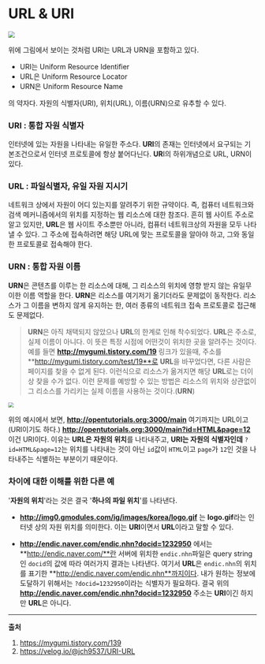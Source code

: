 # URL & URI

<img src="https://media.vlpt.us/images/jch9537/post/51dcc312-8ecb-4048-80df-cbde40865e7a/image.png" style="zoom:80%;" />

  위에 그림에서 보이는 것처럼 URI는 URL과 URN을 포함하고 있다.

- URI는 Uniform Resource Identifier
- URL은 Uniform Resource Locator
- URN은 Uniform Resource Name

의 약자다. 자원의 식별자(URI), 위치(URL), 이름(URN)으로 유추할 수 있다.



### URI : 통합 자원 식별자

  인터넷에 있는 자원을 나타내는 유일한 주소다. **URI**의 존재는 인터넷에서 요구되는 기본조건으로서 인터넷 프로토콜에 항상 붙어다닌다. **UR**I의 하위개념으로 URL, URN이 있다.



### URL : 파일식별자, 유일 자원 지시기

  네트워크 상에서 자원이 어디 있는지를 알려주기 위한 규약이다. 즉, 컴퓨터 네트워크와 검색 메커니즘에서의 위치를 지정하는 웹 리소스에 대한 참조다. 흔히 웹 사이트 주소로 알고 있지만, **URL**은 웹 사이트 주소뿐만 아니라, 컴퓨터 네트워크상의 자원을 모두 나타낼 수 있다. 그 주소에 접속하려면 해당 URL에 맞는 프로토콜을 알아야 하고, 그와 동일한 프로토콜로 접속해야 한다.



### URN : 통합 자원 이름

  **URN**은 콘텐츠를 이루는 한 리소스에 대해, 그 리소스의 위치에 영향 받지 않는 유일무이한 이름 역할을 한다. **URN**은 리소스를 여기저기 옮기더라도 문제없이 동작한다. 리소스가 그 이름을 변하지 않게 유지하는 한, 여러 종류의 네트워크 접속 프로토콜로 접근해도 문제없다.

> **URN**은 아직 채택되지 않았으나 **URL**의 한계로 인해 착수되었다. **URL**은 주소로, 실제 이름이 아니다. 이 뜻은 특정 시점에 어떤것이 위치한 곳을 알려주는 것이다. 예를 들면 **http://mygumi.tistory.com/19** 링크가 있을때, 주소를 **http://mygumi.tistory.com/test/19**로 **URL**을 바꾸었다면, 다른 사람은 페이지를 찾을 수 없게 된다. 이런식으로 리소스가 옮겨지면 해당 **URL**로는 더이상 찾을 수가 없다. 이런 문제를 예방할 수 있는 방법은 리소스의 위치와 상관없이 그 리소스를 가리키는 실제 이름을 사용하는 것이다.(**URN**)

<img src="https://media.vlpt.us/images/jch9537/post/88b0c8ac-5870-4cbc-b613-7dd39f510f31/image.png" style="zoom:67%;" />

  위의 예시에서 보면, **http://opentutorials.org:3000/main** 여기까지는 URL이고(URI이기도 하다.) **http://opentutorials.org:3000/main?id=HTML&page=12** 이건 URI이다. 이유는 **URL은 자원의 위치**를 나타내주고, **URI는 자원의 식별자인데** `?id=HTML&page=12`는 위치를 나타내는 것이 아닌 `id`값이 `HTML`이고 `page`가 `12`인 것을 나타내주는 식별하는 부분이기 때문이다.



### 차이에 대한 이해를 위한 다른 예

  '**자원의 위치**'라는 것은 결국 '**하나의 파일 위치**'를 나타낸다.

- **http://img0.gmodules.com/ig/images/korea/logo.gif** 는 **logo.gif**라는 인터넷 상의 자원 위치를 의미한다. 이는 **URI**이면서 **URL**이라고 말할 수 있다.

- **http://endic.naver.com/endic.nhn?docid=1232950** 에서는 **http://endic.naver.com/**란 서버에 위치한 `endic.nhn`파일은 query string인 `docid`의 값에 따라 여러가지 결과는 나타낸다. 여기서 **URL**은 `endic.nhn`의 위치를 표기한 **http://endic.naver.com/endic.nhn**까지이다. 내가 원하는 정보에 도달하기 위해서는 `?docid=1232950`이라는 식별자가 필요하다. 결국 위의 **http://endic.naver.com/endic.nhn?docid=1232950** 주소는 **URI**이긴 하지만 **URL**은 아니다.





---

**출처**

1. https://mygumi.tistory.com/139
2. https://velog.io/@jch9537/URI-URL